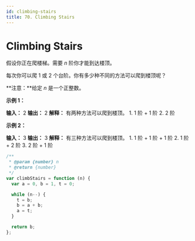 ```yaml
---
id: climbing-stairs
title: 70. Climbing Stairs
---
```


# Climbing Stairs

假设你正在爬楼梯。需要 _n_ 阶你才能到达楼顶。

每次你可以爬 1 或 2 个台阶。你有多少种不同的方法可以爬到楼顶呢？

**注意：**给定 _n_ 是一个正整数。

**示例 1：**

**输入：** 2 **输出：** 2 **解释：** 有两种方法可以爬到楼顶。 1. 1 阶 + 1 阶 2. 2 阶

**示例 2：**

**输入：** 3 **输出：** 3 **解释：** 有三种方法可以爬到楼顶。 1. 1 阶 + 1 阶 + 1 阶 2. 1 阶 + 2 阶 3. 2 阶 + 1 阶



```javascript
/**
 * @param {number} n
 * @return {number}
 */
var climbStairs = function (n) {
  var a = 0, b = 1, t = 0;

  while (n--) {
    t = b;
    b = a + b;
    a = t;
  }

  return b;
};
```